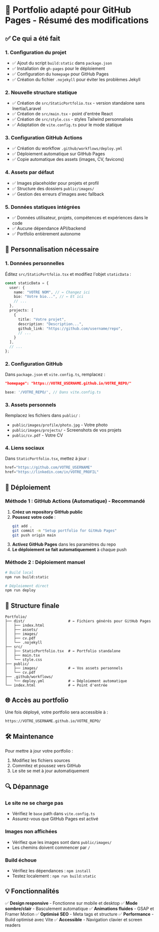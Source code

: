 # 🚀 Portfolio adapté pour GitHub Pages - Résumé des modifications

## ✅ Ce qui a été fait

### 1. Configuration du projet
- ✅ Ajout du script `build:static` dans `package.json`
- ✅ Installation de `gh-pages` pour le déploiement
- ✅ Configuration du `homepage` pour GitHub Pages
- ✅ Création du fichier `.nojekyll` pour éviter les problèmes Jekyll

### 2. Nouvelle structure statique
- ✅ Création de `src/StaticPortfolio.tsx` - version standalone sans Inertia/Laravel
- ✅ Création de `src/main.tsx` - point d'entrée React
- ✅ Création de `src/style.css` - styles Tailwind personnalisés
- ✅ Adaptation de `vite.config.ts` pour le mode statique

### 3. Configuration GitHub Actions
- ✅ Création du workflow `.github/workflows/deploy.yml`
- ✅ Déploiement automatique sur GitHub Pages
- ✅ Copie automatique des assets (images, CV, favicons)

### 4. Assets par défaut
- ✅ Images placeholder pour projets et profil
- ✅ Structure des dossiers `public/images/`
- ✅ Gestion des erreurs d'images avec fallback

### 5. Données statiques intégrées
- ✅ Données utilisateur, projets, compétences et expériences dans le code
- ✅ Aucune dépendance API/backend
- ✅ Portfolio entièrement autonome

## 🔧 Personnalisation nécessaire

### 1. Données personnelles
Éditez `src/StaticPortfolio.tsx` et modifiez l'objet `staticData` :

```typescript
const staticData = {
  user: {
    name: "VOTRE NOM", // ← Changez ici
    bio: "Votre bio...", // ← Et ici
    // ...
  },
  projects: [
    {
      title: "Votre projet",
      description: "Description...",
      github_link: "https://github.com/username/repo",
      // ...
    }
  ],
  // ...
};
```

### 2. Configuration GitHub
Dans `package.json` et `vite.config.ts`, remplacez :
```json
"homepage": "https://VOTRE_USERNAME.github.io/VOTRE_REPO/"
```
```typescript
base: '/VOTRE_REPO/', // Dans vite.config.ts
```

### 3. Assets personnels
Remplacez les fichiers dans `public/` :
- `public/images/profile/photo.jpg` - Votre photo
- `public/images/projects/` - Screenshots de vos projets
- `public/cv.pdf` - Votre CV

### 4. Liens sociaux
Dans `StaticPortfolio.tsx`, mettez à jour :
```typescript
href="https://github.com/VOTRE_USERNAME"
href="https://linkedin.com/in/VOTRE_PROFIL"
```

## 🚀 Déploiement

### Méthode 1 : GitHub Actions (Automatique) - Recommandé

1. **Créez un repository GitHub public**
2. **Poussez votre code** :
   ```bash
   git add .
   git commit -m "Setup portfolio for GitHub Pages"
   git push origin main
   ```
3. **Activez GitHub Pages** dans les paramètres du repo
4. **Le déploiement se fait automatiquement** à chaque push

### Méthode 2 : Déploiement manuel

```bash
# Build local
npm run build:static

# Déploiement direct
npm run deploy
```

## 📁 Structure finale

```
Portfolio/
├── dist/                    # ← Fichiers générés pour GitHub Pages
│   ├── index.html
│   ├── assets/
│   ├── images/
│   ├── cv.pdf
│   └── .nojekyll
├── src/
│   ├── StaticPortfolio.tsx  # ← Portfolio standalone
│   ├── main.tsx
│   └── style.css
├── public/
│   ├── images/              # ← Vos assets personnels
│   └── cv.pdf
├── .github/workflows/
│   └── deploy.yml           # ← Déploiement automatique
└── index.html               # ← Point d'entrée
```

## 🌐 Accès au portfolio

Une fois déployé, votre portfolio sera accessible à :
```
https://VOTRE_USERNAME.github.io/VOTRE_REPO/
```

## 🛠️ Maintenance

Pour mettre à jour votre portfolio :
1. Modifiez les fichiers sources
2. Commitez et poussez vers GitHub
3. Le site se met à jour automatiquement

## 🔍 Dépannage

### Le site ne se charge pas
- Vérifiez le `base` path dans `vite.config.ts`
- Assurez-vous que GitHub Pages est activé

### Images non affichées
- Vérifiez que les images sont dans `public/images/`
- Les chemins doivent commencer par `/`

### Build échoue
- Vérifiez les dépendances : `npm install`
- Testez localement : `npm run build:static`

## 💡 Fonctionnalités

✅ **Design responsive** - Fonctionne sur mobile et desktop
✅ **Mode sombre/clair** - Basculement automatique
✅ **Animations fluides** - GSAP et Framer Motion
✅ **Optimisé SEO** - Meta tags et structure
✅ **Performance** - Build optimisé avec Vite
✅ **Accessible** - Navigation clavier et screen readers

